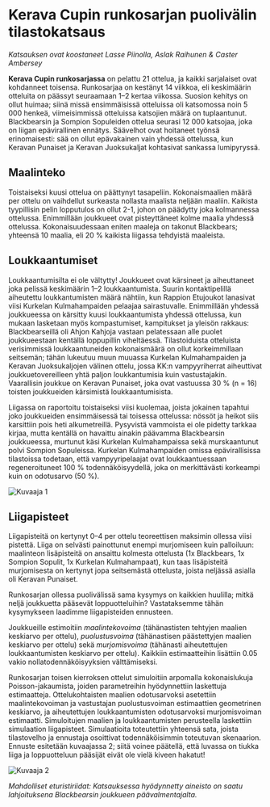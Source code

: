 # Kerava Cupin runkosarjan puolivälin tilastokatsaus
*Katsauksen ovat koostaneet Lasse Piinolla, Aslak Raihunen & Caster Ambersey*

**Kerava Cupin runkosarjassa** on pelattu 21 ottelua, ja kaikki sarjalaiset ovat kohdanneet toisensa. Runkosarjaa on kestänyt 14 viikkoa, eli keskimäärin otteluita on päässyt seuraamaan 1–2 kertaa viikossa. Suosion kehitys on ollut huimaa; siinä missä ensimmäisissä otteluissa oli katsomossa noin 5 000 henkeä, viimeisimmissä otteluissa katsojien määrä on tuplaantunut. Blackbearsin ja Sompion Sopuleiden ottelua seurasi 12 000 katsojaa, joka on liigan epävirallinen ennätys. Säävelhot ovat hoitaneet työnsä erinomaisesti: sää on ollut epävakainen vain yhdessä ottelussa, kun Keravan Punaiset ja Keravan Juoksukaljat kohtasivat sankassa lumipyryssä.

## Maalinteko

Toistaiseksi kuusi ottelua on päättynyt tasapeliin. Kokonaismaalien määrä per ottelu on vaihdellut surkeasta nollasta maalista neljään maaliin. Kaikista tyypillisin pelin lopputulos on ollut 2-1, johon on päädytty joka kolmannessa ottelussa. Enimmillään joukkueet ovat pisteyttäneet kolme maalia yhdessä ottelussa. Kokonaisuudessaan eniten maaleja on takonut Blackbears; yhteensä 10 maalia, eli 20 % kaikista liigassa tehdyistä maaleista.

## Loukkaantumiset

Loukkaantumisilta ei ole vältytty! Joukkueet ovat kärsineet ja aiheuttaneet joka pelissä keskimäärin 1–2 loukkaantumista. Suurin kontaktipelillä aiheutettu loukkantumisten määrä nähtiin, kun Rappion Etujoukot lanasivat viisi Kurkelan Kulmahampaiden pelaajaa sairastuvalle. Enimmillään yhdessä joukkueessa on kärsitty kuusi loukkaantumista yhdessä ottelussa, kun mukaan lasketaan myös kompastumiset, kampitukset ja yleisön rakkaus: Blackbearseillä oli Ahjon Kahjoja vastaan pelatessaan alle puolet joukkueestaan kentällä loppupillin viheltäessä. Tilastoiduista otteluista verisimmissä loukkaantuneiden kokonaismäärä on ollut korkeimmillaan seitsemän; tähän lukeutuu muun muuassa Kurkelan Kulmahampaiden ja Keravan Juoksukaljojen välinen ottelu, jossa KK:n vampyyriherrat aiheuttivat joukkuetovereilleen yhtä paljon loukkantumisia kuin vastustajakin. Vaarallisin joukkue on Keravan Punaiset, joka ovat vastuussa 30 % (n = 16) toisten joukkueiden kärsimistä loukkaantumisista.

Liigassa on raportoitu toistaiseksi viisi kuolemaa, joista jokainen tapahtui joko joukkueiden ensimmäisessä tai toisessa ottelussa: nössöt ja heikot siis karsittiin pois heti alkumetreillä. Pysyvistä vammoista ei ole pidetty tarkkaa kirjaa, mutta kentällä on havaittu ainakin päävamma Blackbearsin joukkueessa, murtunut käsi Kurkelan Kulmahampaissa sekä murskaantunut polvi Sompion Sopuleissa. Kurkelan Kulmahampaiden omissa epävirallisissa tilastoissa todetaan, että vampyyripelaajat ovat loukkaantuessaan regeneroituneet 100 % todennäköisyydellä, joka on merkittävästi korkeampi kuin on odotusarvo (50 %). 

![Kuvaaja 1](/siteTexts/blogEntries/16/TDCASgraph.png)

## Liigapisteet

Liigapisteitä on kertynyt 0–4 per ottelu teoreettisen maksimin ollessa viisi pistettä. Liiga on selvästi painottunut enempi murjomiseen kuin palloiluun: maalinteon lisäpisteitä on ansaittu kolmesta ottelusta (1x Blackbears, 1x Sompion Sopulit, 1x Kurkelan Kulmahampaat), kun taas lisäpisteitä murjomisesta on kertynyt jopa seitsemästä ottelusta, joista neljässä asialla oli Keravan Punaiset. 

Runkosarjan ollessa puolivälissä sama kysymys on kaikkien huulilla; mitkä neljä joukkuetta pääsevät loppuotteluihin?  Vastataksemme tähän kysymykseen laadimme liigapisteiden ennusteen.

Joukkueille estimoitiin *maalintekovoima* (tähänastisten tehtyjen maalien keskiarvo per ottelu), *puolustusvoima* (tähänastisen päästettyjen maalien keskiarvo per ottelu) sekä *murjomisvoima* (tähänasti aiheutettujen loukkaantumisten keskiarvo per ottelu). Kaikkiin estimaatteihin lisättiin 0.05 vakio nollatodennäköisyyksien välttämiseksi.

Runkosarjan toisen kierroksen ottelut simuloitiin arpomalla kokonaislukuja Poisson-jakaumista, joiden parametreihin hyödynnettiin laskettuja estimaatteja. Ottelukohtaisten maalien odotusarvoksi asetettiin maalintekovoiman ja vastustajan puolustusvoiman estimaattien geometrinen keskiarvo, ja aiheutettujen loukkaantumisten odotusarvoksi murjomisvoiman estimaatti. Simuloitujen maalien ja loukkaantumisten perusteella laskettiin simulaation liigapisteet. Simulaatioita toteutettiin yhteensä sata, joista tilastovelho ja ennustaja osoittivat todennäköisimmin toteutuvan skenaarion. Ennuste esitetään kuvaajassa 2; siitä voinee päätellä, että luvassa on tiukka liiga ja loppuotteluun pääsijät eivät ole vielä kiveen hakatut!

![Kuvaaja 2](/siteTexts/blogEntries/16/liigaennuste.png)

*Mahdolliset eturistiriidat: Katsauksessa hyödynnetty aineisto on saatu lahjoituksena Blackbearsin joukkueen päävalmentajalta.*
